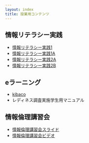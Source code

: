 ```yaml
---
layout: index
title: 授業用コンテンツ
---
```


情報リテラシー実践
------------------

* [情報リテラシー実践1](./1/)
* [情報リテラシー実践1A](./1a/)
* [情報リテラシー実践2A](/2014/2a/)
* [情報リテラシー実践2B](/2014/2b/)

eラーニング
-----------

* [kibaco](https://kibaco.tmu.ac.jp/portal?f=infolit)
* レディネス調査実施学生用マニュアル

情報倫理講習会
--------------

* [情報倫理講習会スライド](./infoethics/rinrikosyu.ppt)
* [情報倫理講習会ビデオ](./infoethics/)

